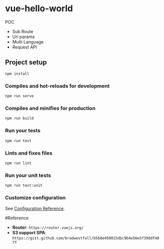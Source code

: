 # vue-hello-world

POC
- Sub Route
- Url params
- Multi Language
- Request API


## Project setup
```
npm install
```

### Compiles and hot-reloads for development
```
npm run serve
```

### Compiles and minifies for production
```
npm run build
```

### Run your tests
```
npm run test
```

### Lints and fixes files
```
npm run lint
```

### Run your unit tests
```
npm run test:unit
```

### Customize configuration
See [Configuration Reference](https://cli.vuejs.org/config/).


#Reference
- **Router**: `https://router.vuejs.org/`
- **S3 support SPA**: `https://gist.github.com/bradwestfall/b5b0e450015dbc9b4e56e5f398df48ff`